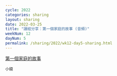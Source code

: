 ```yaml
---
cycle: 2022
categories: sharing
layout: sharing
date: 2022-03-25
title: "讀經分享：第一個家庭的故事 (音頻)"
weekNum: 12
dayNum: 5
permalink: /sharing/2022/wk12-day5-sharing.html
---
```


[第一個家庭的故事](https://eccseattle.github.io/media/sharing/2022/wk012/2022-03-25-bin.m4a)

`小錢`
